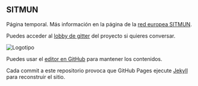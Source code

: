 ## SITMUN

Página temporal. Más información en la página de la [red europea SITMUN](http://sitmun.org/).

Puedes acceder al [lobby de gitter](https://gitter.im/Sitmun/Lobby) del proyecto si quieres conversar. 

![Logotipo](https://sitmun.github.io/images/redsitmun.jpeg)

Puedes usar el [editor en GitHub](https://github.com/sitmun/sitmun.github.io/edit/master/index.md) para mantener los contenidos.

Cada commit a este repositorio provoca que GitHub Pages ejecute [Jekyll](https://jekyllrb.com/) para reconstruir el sitio.
